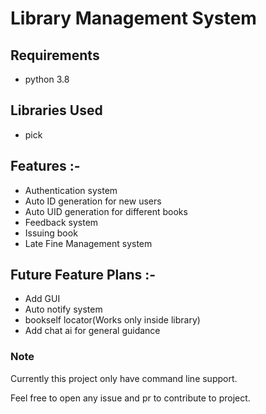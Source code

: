 # Library Management System

## Requirements

- python 3.8

## Libraries Used

- pick

## Features :-

- Authentication system
- Auto ID generation for new users
- Auto UID generation for different books
- Feedback system
- Issuing book
- Late Fine Management system

## Future Feature Plans :-

- Add GUI
- Auto notify system
- bookself locator(Works only inside library)
- Add chat ai for general guidance

### Note

Currently this project only have command line support.

Feel free to open any issue and pr to contribute to project.
